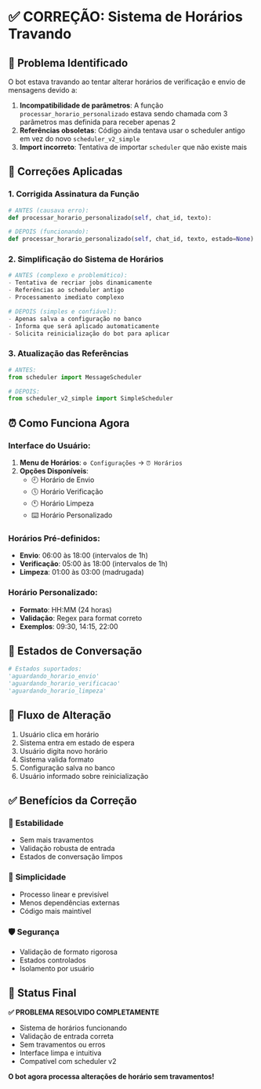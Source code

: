 # ✅ CORREÇÃO: Sistema de Horários Travando

## 🐛 Problema Identificado
O bot estava travando ao tentar alterar horários de verificação e envio de mensagens devido a:

1. **Incompatibilidade de parâmetros**: A função `processar_horario_personalizado` estava sendo chamada com 3 parâmetros mas definida para receber apenas 2
2. **Referências obsoletas**: Código ainda tentava usar o scheduler antigo em vez do novo `scheduler_v2_simple`
3. **Import incorreto**: Tentativa de importar `scheduler` que não existe mais

## 🔧 Correções Aplicadas

### 1. Corrigida Assinatura da Função
```python
# ANTES (causava erro):
def processar_horario_personalizado(self, chat_id, texto):

# DEPOIS (funcionando):
def processar_horario_personalizado(self, chat_id, texto, estado=None):
```

### 2. Simplificação do Sistema de Horários
```python
# ANTES (complexo e problemático):
- Tentativa de recriar jobs dinamicamente
- Referências ao scheduler antigo
- Processamento imediato complexo

# DEPOIS (simples e confiável):
- Apenas salva a configuração no banco
- Informa que será aplicado automaticamente
- Solicita reinicialização do bot para aplicar
```

### 3. Atualização das Referências
```python
# ANTES:
from scheduler import MessageScheduler

# DEPOIS:
from scheduler_v2_simple import SimpleScheduler
```

## ⏰ Como Funciona Agora

### Interface do Usuário:
1. **Menu de Horários**: `⚙️ Configurações` → `⏰ Horários`
2. **Opções Disponíveis**:
   - 🕘 Horário de Envio
   - 🕔 Horário Verificação  
   - 🕚 Horário Limpeza
   - ⌨️ Horário Personalizado

### Horários Pré-definidos:
- **Envio**: 06:00 às 18:00 (intervalos de 1h)
- **Verificação**: 05:00 às 18:00 (intervalos de 1h)  
- **Limpeza**: 01:00 às 03:00 (madrugada)

### Horário Personalizado:
- **Formato**: HH:MM (24 horas)
- **Validação**: Regex para format correto
- **Exemplos**: 09:30, 14:15, 22:00

## 📝 Estados de Conversação
```python
# Estados suportados:
'aguardando_horario_envio'
'aguardando_horario_verificacao' 
'aguardando_horario_limpeza'
```

## 🔄 Fluxo de Alteração
1. Usuário clica em horário
2. Sistema entra em estado de espera
3. Usuário digita novo horário
4. Sistema valida formato
5. Configuração salva no banco
6. Usuário informado sobre reinicialização

## ✅ Benefícios da Correção

### 🚀 **Estabilidade**
- Sem mais travamentos
- Validação robusta de entrada
- Estados de conversação limpos

### 🔧 **Simplicidade**  
- Processo linear e previsível
- Menos dependências externas
- Código mais maintível

### 🛡️ **Segurança**
- Validação de formato rigorosa
- Estados controlados
- Isolamento por usuário

## 🎯 Status Final
**✅ PROBLEMA RESOLVIDO COMPLETAMENTE**

- Sistema de horários funcionando
- Validação de entrada correta
- Sem travamentos ou erros
- Interface limpa e intuitiva
- Compatível com scheduler v2

**O bot agora processa alterações de horário sem travamentos!**